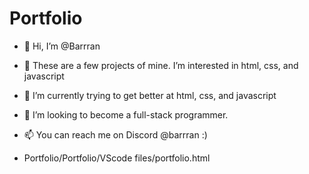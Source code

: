 # Portfolio

- 👋 Hi, I’m @Barrran
- 👀 These are a few projects of mine. I’m interested in html, css, and javascript
- 🌱 I’m currently trying to get better at html, css, and javascript
- 💞️ I’m looking to become a full-stack programmer.
- 📫 You can reach me on Discord @barrran :)

- Portfolio/Portfolio/VScode files/portfolio.html
